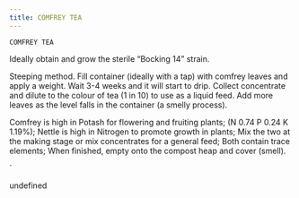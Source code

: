 ```yaml
---
title: COMFREY TEA
---
```

`COMFREY TEA`

Ideally obtain and grow the sterile “Bocking 14” strain.

 Steeping method.
Fill container (ideally with a tap) with comfrey leaves and apply a weight.  Wait 3-4 weeks and it will start to drip.  Collect concentrate and dilute to the colour of tea (1 in 10) to use as a liquid feed.  Add more leaves as the level falls in the container (a smelly process). 



Comfrey is high in Potash for flowering and fruiting plants;
(N 0.74    P 0.24    K 1.19%);
Nettle is high in Nitrogen to promote growth in plants;
Mix the two at the making stage or mix concentrates for a general feed;
Both contain trace elements; 
When finished, empty onto the compost heap and cover (smell). 





`

undefined